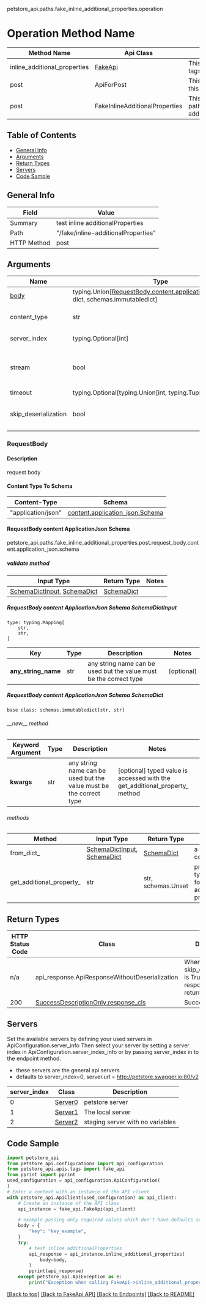 petstore_api.paths.fake_inline_additional_properties.operation
# Operation Method Name

| Method Name | Api Class | Notes |
| ----------- | --------- | ----- |
| inline_additional_properties | [FakeApi](../../apis/tags/fake_api.md) | This api is only for tag=fake |
| post | ApiForPost | This api is only for this endpoint |
| post | FakeInlineAdditionalProperties | This api is only for path=/fake/inline-additionalProperties |

## Table of Contents
- [General Info](#general-info)
- [Arguments](#arguments)
- [Return Types](#return-types)
- [Servers](#servers)
- [Code Sample](#code-sample)

## General Info
| Field | Value |
| ----- | ----- |
| Summary | test inline additionalProperties |
| Path | "/fake/inline-additionalProperties" |
| HTTP Method | post |

## Arguments

Name | Type | Description  | Notes
------------- | ------------- | ------------- | -------------
[body](#requestbody) | typing.Union[[RequestBody.content.application_json.schema](#RequestBody-content-applicationjson-schema), dict, schemas.immutabledict] | required |
content_type | str | optional, default is 'application/json' | Selects the schema and serialization of the request body
server_index | typing.Optional[int] | default is None | Allows one to select a different [server](#servers). If not None, must be one of [0, 1, 2]
stream | bool | default is False | if True then the response.content will be streamed and loaded from a file like object. When downloading a file, set this to True to force the code to deserialize the content to a FileSchema file
timeout | typing.Optional[typing.Union[int, typing.Tuple]] | default is None | the timeout used by the rest client
skip_deserialization | bool | default is False | when True, headers and body will be unset and an instance of api_response.ApiResponseWithoutDeserialization will be returned

### RequestBody

#### Description
request body

#### Content Type To Schema
Content-Type | Schema
------------ | -------
"application/json" | [content.application_json.Schema](#requestbody-content-applicationjson-schema)

#### RequestBody content ApplicationJson Schema
petstore_api.paths.fake_inline_additional_properties.post.request_body.content.application_json.schema

##### validate method
Input Type | Return Type | Notes
------------ | ------------- | -------------
[SchemaDictInput](#requestbody-content-applicationjson-schema-schemadictinput), [SchemaDict](#requestbody-content-applicationjson-schema-schemadict) | [SchemaDict](#requestbody-content-applicationjson-schema-schemadict) |

##### RequestBody content ApplicationJson Schema SchemaDictInput
```
type: typing.Mapping[
    str,
    str,
]
```
Key | Type |  Description | Notes
------------ | ------------- | ------------- | -------------
**any_string_name** | str | any string name can be used but the value must be the correct type | [optional]

##### RequestBody content ApplicationJson Schema SchemaDict
```
base class: schemas.immutabledict[str, str]

```
###### &lowbar;&lowbar;new&lowbar;&lowbar; method
Keyword Argument | Type | Description | Notes
---------------- | ---- | ----------- | -----
**kwargs** | str | any string name can be used but the value must be the correct type | [optional] typed value is accessed with the get_additional_property_ method

###### methods
Method | Input Type | Return Type | Notes
------ | ---------- | ----------- | ------
from_dict_ | [SchemaDictInput](#requestbody-content-applicationjson-schema-schemadictinput), [SchemaDict](#requestbody-content-applicationjson-schema-schemadict) | [SchemaDict](#requestbody-content-applicationjson-schema-schemadict) | a constructor
get_additional_property_ | str | str, schemas.Unset | provides type safety for additional properties

## Return Types

HTTP Status Code | Class | Description
------------- | ------------- | -------------
n/a | api_response.ApiResponseWithoutDeserialization | When skip_deserialization is True this response is returned
200 | [SuccessDescriptionOnly.response_cls](../../components/responses/response_success_description_only.md#response_success_description_onlyresponse_cls) | Success

## Servers

Set the available servers by defining your used servers in ApiConfiguration.server_info
Then select your server by setting a server index in ApiConfiguration.server_index_info or by
passing server_index in to the endpoint method.
- these servers are the general api servers
- defaults to server_index=0, server.url = http://petstore.swagger.io:80/v2

server_index | Class | Description
------------ | ----- | ------------
0 | [Server0](../../servers/server_0.md) | petstore server
1 | [Server1](../../servers/server_1.md) | The local server
2 | [Server2](../../servers/server_2.md) | staging server with no variables

## Code Sample

```python
import petstore_api
from petstore_api.configurations import api_configuration
from petstore_api.apis.tags import fake_api
from pprint import pprint
used_configuration = api_configuration.ApiConfiguration(
)
# Enter a context with an instance of the API client
with petstore_api.ApiClient(used_configuration) as api_client:
    # Create an instance of the API class
    api_instance = fake_api.FakeApi(api_client)

    # example passing only required values which don't have defaults set
    body = {
        "key": "key_example",
    }
    try:
        # test inline additionalProperties
        api_response = api_instance.inline_additional_properties(
            body=body,
        )
        pprint(api_response)
    except petstore_api.ApiException as e:
        print("Exception when calling FakeApi->inline_additional_properties: %s\n" % e)
```

[[Back to top]](#top)
[[Back to FakeApi API]](../../apis/tags/fake_api.md)
[[Back to Endpoints]](../../../README.md#Endpoints) [[Back to README]](../../../README.md)